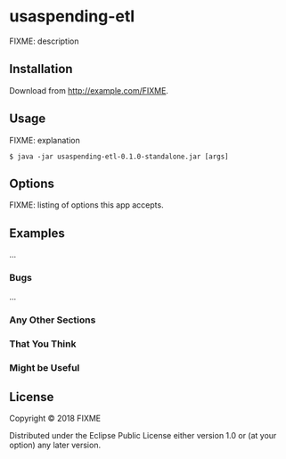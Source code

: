 # usaspending-etl

FIXME: description

## Installation

Download from http://example.com/FIXME.

## Usage

FIXME: explanation

    $ java -jar usaspending-etl-0.1.0-standalone.jar [args]

## Options

FIXME: listing of options this app accepts.

## Examples

...

### Bugs

...

### Any Other Sections
### That You Think
### Might be Useful

## License

Copyright © 2018 FIXME

Distributed under the Eclipse Public License either version 1.0 or (at
your option) any later version.
